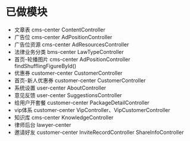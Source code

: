 # 已做模块
+ 文章表  cms-center  ContentController
+ 广告位  cms-center  AdPositionController
+ 广告位资源 cms-center AdResourcesController
+ 法律业务分类 bms-center  LawTypeController
+ 首页-轮播图片 cms-center AdPositionController findShufflingFigureById()
+ 优惠券 customer-center  CustomerController
+ 首页-新人优惠券  customer-center  CustomerController
+ 系统设置 user-center  AboutController
+ 意见反馈 user-center  SuggestionsController
+ 给用户开套餐 customer-center  PackageDetailController
+ vip体系 customer-center VipController、VipCustomerController
+ 知识库 cms-center KnowledgeController
+ 律师后台 lawyer-center
+ 邀请好友 customer-center InviteRecordController ShareInfoController

